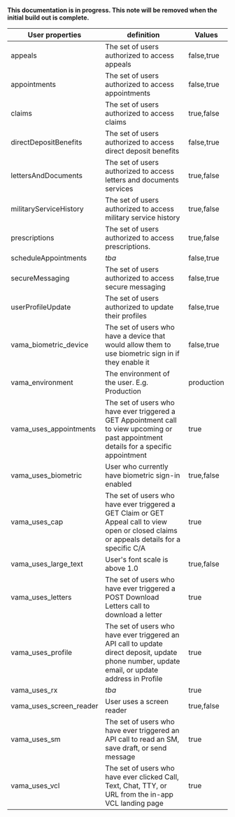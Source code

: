 **This documentation is in progress. This note will be removed when the initial build out is complete.**

|User properties|definition|Values|
|---|----------|----|
|appeals|The set of users authorized to access appeals|false,true|
|appointments|The set of users authorized to access appointments|false,true|
|claims|The set of users authorized to access claims|true,false|
|directDepositBenefits|The set of users authorized to access direct deposit benefits|false,true|
|lettersAndDocuments|The set of users authorized to access letters and documents services|true,false|
|militaryServiceHistory|The set of users authorized to access military service history|true,false|
|prescriptions|The set of users authorized to access prescriptions.|true,false|
|scheduleAppointments|*tba*|false,true|
|secureMessaging|The set of users authorized to access secure messaging|false,true|
|userProfileUpdate|The set of users authorized to update their profiles|false,true|
|vama_biometric_device|The set of users who have a device that would allow them to use biometric sign in if they enable it|false,true|
|vama_environment|The environment of the user. E.g. Production|production|
|vama_uses_appointments|The set of users who have ever triggered a GET Appointment call to view upcoming or past appointment details for a specific appointment|true|
|vama_uses_biometric|User who currently have biometric sign-in enabled|true,false|
|vama_uses_cap|The set of users who have ever triggered a GET Claim or GET Appeal call to view open or closed claims or appeals details for a specific C/A|true|
|vama_uses_large_text|User's font scale is above 1.0|true,false|
|vama_uses_letters|The set of users who have ever triggered a POST Download Letters call to download a letter|true|
|vama_uses_profile|The set of users who have ever triggered an API call to update direct deposit, update phone number, update email, or update address in Profile|true|
|vama_uses_rx|*tba*|true|
|vama_uses_screen_reader|User uses a screen reader|true,false|
|vama_uses_sm|The set of users who have ever triggered an API call to read an SM, save draft, or send message|true|
|vama_uses_vcl|The set of users who have ever clicked Call, Text, Chat, TTY, or URL from the in-app VCL landing page|true|
